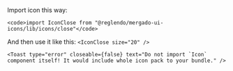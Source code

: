 Import icon this way:

    <code>import IconClose from "@reglendo/mergado-ui-icons/lib/icons/close"</code>

And then use it like this:  `<IconClose size="20" />`

    <Toast type="error" closeable={false} text="Do not import `Icon` component itself! It would include whole icon pack to your bundle." />
